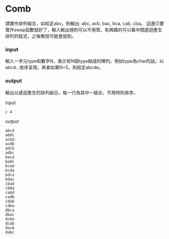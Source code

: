 # Comb

請實作排列組合，如給定abc，則輸出: abc, acb, bac, bca, cab, cba。
這邊只要實作swap函數就好了，輸入輸出規則可以不用管。有興趣的可以看中間遞迴產生排列的程式，之後教授可能會提到。

### input
輸入一字元type和數字N，表示有N個type組成的陣列，例如type為char的話，以abcd...依序呈現，再者如果N=5，則給定abcde。

### output
輸出以遞迴產生的排列組合。每一行為其中一組合，不用特別排序。

input
```
c 4

```

output
```
abcd
abdc
acbd
acdb
adcb
adbc
bacd
badc
bcad
bcda
bdca
bdac
cbad
cbda
cabd
cadb
cdab
cdba
dbca
dbac
dcba
dcab
dacb
dabc

```


